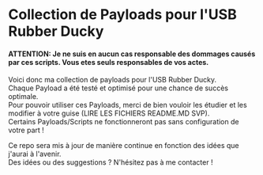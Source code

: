 # Collection de Payloads pour l'USB Rubber Ducky

#### ATTENTION: Je ne suis en aucun cas responsable des dommages causés par ces scripts. Vous etes seuls responsables de vos actes.

Voici donc ma collection de payloads pour l'USB Rubber Ducky.<br /> 
Chaque Payload a été testé et optimisé pour une chance de succès optimale.<br /> 
Pour pouvoir utiliser ces Payloads, merci de bien vouloir les étudier et les modifier à votre guise (LIRE LES FICHIERS README.MD SVP).<br /> 
Certains Payloads/Scripts ne fonctionneront pas sans configuration de votre part !<br /> 

Ce repo sera mis à jour de manière continue en fonction des idées que j'aurai à l'avenir.<br /> 
Des idées ou des suggestions ? N'hésitez pas à me contacter !<br /> 